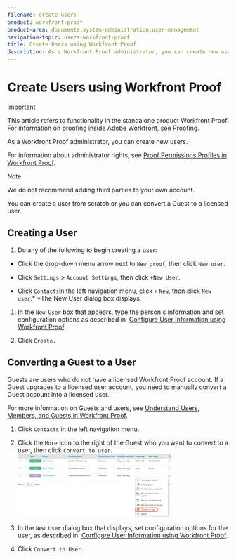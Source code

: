 ```yaml
---
filename: create-users
product: workfront-proof
product-area: documents;system-administration;user-management
navigation-topic: users-workfront-proof
title: Create Users using Workfront Proof
description: As a Workfront Proof administrator, you can create new users.
---
```


# Create Users using Workfront Proof

>[!IMPORTANT]
>
>This article refers to functionality in the standalone product Workfront Proof. For information on proofing inside Adobe Workfront, see [Proofing](../../../review-and-approve-work/proofing/proofing.md).

As a Workfront Proof administrator, you can create new users.

For information about administrator rights, see [Proof Permissions Profiles in Workfront Proof](../../../workfront-proof/wp-acct-admin/account-settings/proof-perm-profiles-in-wp.md).

>[!NOTE]
>
>We do not recommend adding third parties to your own account.

You can create a user from scratch or you can convert a Guest to a licensed user.&nbsp;

## Creating a User

1. Do any of the following to begin creating a user:

  * Click the drop-down menu arrow next to  `New proof`, then click  `New user`.
  
  * Click `Settings` > `Account Settings`, then click `+New User`.
  
  * Click  `Contacts`in the left navigation menu, click `+`  `New`, then click  `New user`.* 
    *The New User dialog box displays.

1. In the `New User` box that appears, type the person's information and set configuration options as described in&nbsp; [Configure User Information using Workfront Proof](../../../workfront-proof/wp-mnguserscontacts/users/configure-user-info.md).

1. Click  `Create.`

## Converting a Guest to a User

Guests are users who do not have a licensed Workfront Proof account. If a Guest upgrades to a licensed user account, you need to manually convert a Guest account into a licensed user.&nbsp;

For more information on Guests and users, see [Understand Users, Members, and Guests in Workfront Proof](../../../workfront-proof/wp-mnguserscontacts/contacts/use-members-guests.md).&nbsp;

1. Click `Contacts` in the left navigation menu.
1. Click the  `More` icon to the right of the Guest who you want to convert to a user, then click  `Convert to user`.  
   ![Screenshot_2018-03-30_14-08-35.png](assets/screenshot-2018-03-30-14-08-35-350x143.png)  

1. In the `New User` dialog box that displays, set configuration options for the user, as described in&nbsp; [Configure User Information using Workfront Proof](../../../workfront-proof/wp-mnguserscontacts/users/configure-user-info.md).

1. Click  `Convert to User.`&nbsp;

